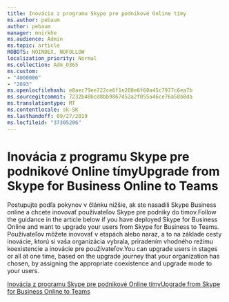 ```yaml
---
title: Inovácia z programu Skype pre podnikové Online tímy
ms.author: pebaum
author: pebaum
manager: mnirkhe
ms.audience: Admin
ms.topic: article
ROBOTS: NOINDEX, NOFOLLOW
localization_priority: Normal
ms.collection: Adm_O365
ms.custom:
- "4000006"
- "2693"
ms.openlocfilehash: e8aec79ee722ce6f1e208e6f60a45c7977c6ea7b
ms.sourcegitcommit: 7232b48bcd8bb9867d52a2f055a46ce76a58b8da
ms.translationtype: MT
ms.contentlocale: sk-SK
ms.lasthandoff: 09/27/2019
ms.locfileid: "37305206"
---
```

# <a name="upgrade-from-skype-for-business-online-to-teams"></a><span data-ttu-id="bf3a6-102">Inovácia z programu Skype pre podnikové Online tímy</span><span class="sxs-lookup"><span data-stu-id="bf3a6-102">Upgrade from Skype for Business Online to Teams</span></span>  

<span data-ttu-id="bf3a6-103">Postupujte podľa pokynov v článku nižšie, ak ste nasadili Skype Business online a chcete inovovať používateľov Skype pre podniky do tímov.</span><span class="sxs-lookup"><span data-stu-id="bf3a6-103">Follow the guidance in the article below if you have deployed Skype for Business Online and want to upgrade your users from Skype for Business to Teams.</span></span> <span data-ttu-id="bf3a6-104">Používateľov môžete inovovať v etapách alebo naraz, a to na základe cesty inovácie, ktorú si vaša organizácia vybrala, priradením vhodného režimu koexistencie a inovácie pre používateľov.</span><span class="sxs-lookup"><span data-stu-id="bf3a6-104">You can upgrade users in stages or all at one time, based on the upgrade journey that your organization has chosen, by assigning the appropriate coexistence and upgrade mode to your users.</span></span>

[<span data-ttu-id="bf3a6-105">Inovácia z programu Skype pre podnikové Online tímy</span><span class="sxs-lookup"><span data-stu-id="bf3a6-105">Upgrade from Skype for Business Online to Teams</span></span>](https://docs.microsoft.com/MicrosoftTeams/upgrade-to-teams-execute-skypeforbusinessonline) 